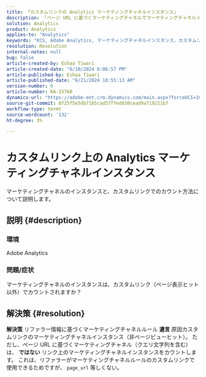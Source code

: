 ```yaml
---
title: 「カスタムリンクの Analytics マーケティングチャネルインスタンス」
description: 「ページ URL に基づくマーケティングチャネルでマーケティングチャネルインスタンスがカウントされない理由を説明します。」
solution: Analytics
product: Analytics
applies-to: "Analytics"
keywords: "KCS, Adobe Analytics, マーケティングチャネルインスタンス，カスタムリンク，FAQ"
resolution: Resolution
internal-notes: null
bug: false
article-created-by: Eshaa Tiwari
article-created-date: "6/10/2024 6:06:57 PM"
article-published-by: Eshaa Tiwari
article-published-date: "6/21/2024 10:55:13 AM"
version-number: 6
article-number: KA-15760
dynamics-url: "https://adobe-ent.crm.dynamics.com/main.aspx?forceUCI=1&pagetype=entityrecord&etn=knowledgearticle&id=61ae6e37-5427-ef11-840a-00224803cdc1"
source-git-commit: 8f25f5e5db71b5cad57ffed830cead9a719211b7
workflow-type: tm+mt
source-wordcount: '132'
ht-degree: 3%

---
```


# カスタムリンク上の Analytics マーケティングチャネルインスタンス


マーケティングチャネルのインスタンスと、カスタムリンクでのカウント方法について説明します。

## 説明 {#description}


### 環境

Adobe Analytics

### 問題/症状

マーケティングチャネルのインスタンスは、カスタムリンク（ページ表示ヒット以外）でカウントされますか？


## 解決策 {#resolution}


<b>解決策</b>
リファラー情報に基づくマーケティングチャネルルール <b>遺言</b> 原因カスタムリンクのマーケティングチャネルインスタンス（非ページビューヒット）。
ただし、ページ URL に基づくマーケティングチャネル（クエリ文字列を含む）は、 <b>ではない</b> リンク上のマーケティングチャネルインスタンスをカウントします。
これは、リファラーがマーケティングチャネルルールのカスタムリンクで使用できるためですが、 `page_url` 等しくない。
